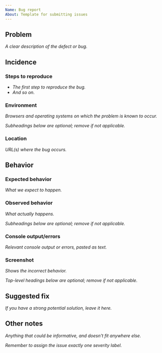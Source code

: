 ```yaml
---
Name: Bug report
About: Template for submitting issues
---
```


## Problem
*A clear description of the defect or bug.*


## Incidence
### Steps to reproduce
- *The first step to reproduce the bug.*
- *And so on.*

### Environment
*Browsers and operating systems on which the problem is known to occur.*


*Subheadings below are optional; remove if not applicable.*
### Location
*URL(s) where the bug occurs.*


## Behavior
### Expected behavior
*What we expect to happen.*
### Observed behavior
*What actually happens.*


*Subheadings below are optional; remove if not applicable.*
### Console output/errors
*Relevant console output or errors, pasted as text.*

### Screenshot
*Shows the incorrect behavior.*


*Top-level headings below are optional; remove if not applicable.*
## Suggested fix
*If you have a strong potential solution, leave it here.*

## Other notes
*Anything that could be informative, and doesn't fit anywhere else.*


*Remember to assign the issue exactly one severity label.*
